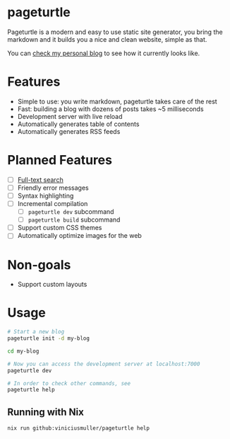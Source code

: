 # pageturtle

Pageturtle is a modern and easy to use static site generator, you bring the
markdown and it builds you a nice and clean website, simple as that.

You can [check my personal blog](https://viniciusmuller.github.io/blog/) to see
how it currently looks like.

# Features
- Simple to use: you write markdown, pageturtle takes care of the rest
- Fast: building a blog with dozens of posts takes ~5 milliseconds
- Development server with live reload
- Automatically generates table of contents
- Automatically generates RSS feeds

# Planned Features
- [ ] [Full-text search](https://lunrjs.com/)
- [ ] Friendly error messages
- [ ] Syntax highlighting
- [ ] Incremental compilation
    - [ ] `pageturtle dev` subcommand
    - [ ] `pageturtle build` subcommand
- [ ] Support custom CSS themes
- [ ] Automatically optimize images for the web

# Non-goals
- Support custom layouts

# Usage

```sh
# Start a new blog
pageturtle init -d my-blog

cd my-blog

# Now you can access the development server at localhost:7000
pageturtle dev

# In order to check other commands, see
pageturtle help
```

## Running with Nix

```
nix run github:viniciusmuller/pageturtle help
```

